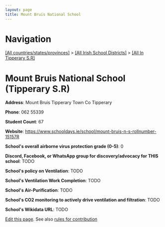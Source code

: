 ```yaml
---
layout: page
title: Mount Bruis National School
---
```

# Navigation

[[All countries/states/provinces]](../../..) > [[All Irish School Districts]](../..) > [[All In Tipperary S.R]](..)

# Mount Bruis National School (Tipperary S.R)

**Address**: Mount Bruis Tipperary Town Co Tipperary

**Phone**: 062 55339

**Student Count**: 67

**Website**: <https://www.schooldays.ie/school/mount-bruis-n-s-rollnumber-15157R>

**School's overall airborne virus protection grade (0-5)**: 0

**Discord, Facebook, or WhatsApp group for discovery/advocacy for THIS school**: TODO

**School's policy on Ventilation**: TODO

**School's Ventilation Work Completion**: TODO

**School's Air-Purification**: TODO

**School's CO2 monitoring to actively drive ventilation and filtration**: TODO

**School's Wikidata URL**: TODO


[Edit this page](https://github.com/ventilate-schools/Ireland/edit/main/./Tipperary_S.R/Mount_Bruis_National_School.md). See also [rules for contribution](../../../contribution-rules/)